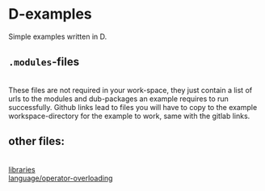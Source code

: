 # D-examples
Simple examples written in D.  

## `.modules`-files
<br/>These files are not required in your work-space, they just contain a list of urls to the modules and dub-packages an example requires to run successfully.  Github links lead to files you will have to copy to the example workspace-directory for the example to work, same with the gitlab links.  

## other files:
<br/><a href="https://github.com/CircuitCoder4696/D-examples/blob/main/library-examples/index.md">libraries</a>
<br/><a href="https://github.com/CircuitCoder4696/D-examples/blob/main/operator-overloading/Summery.md">language/operator-overloading</a>
